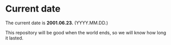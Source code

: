 # Current date

The current date is **2001.06.23.** (YYYY.MM.DD.)

This repository will be good when the world ends, so we will know how long it lasted.